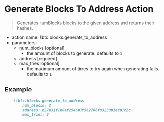# Generate Blocks To Address Action

> Generates numBlocks blocks to the given address and returns their hashes.

- action name: !!btc.blocks.generate_to_address
- parameters:
  - num_blocks [optional]
    - the amount of blocks to generate. defaults to `1`
  - address [required]
  - max_tries [optional]
    - the maximum amount of times to try again when generating fails. defaults to `1`

## Example

```md
    !!btc.blocks.generate_to_address
        num_blocks: 2
        address: b27a31f1b0af2946b7f582768f03239b1ec07c2c
        max_tries: 3
```
